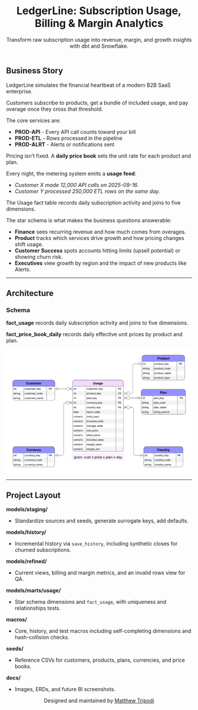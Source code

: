 <h1 align="center">LedgerLine: Subscription Usage, Billing & Margin Analytics</h1>

<p align="center">
  Transform raw subscription usage into revenue, margin, and growth insights with dbt and Snowflake.
  <br/><br/>
</p>

## Business Story

LedgerLine simulates the financial heartbeat of a modern B2B SaaS enterprise.

Customers subscribe to products, get a bundle of included usage, and pay overage once they cross that threshold.  

The core services are:  
- **PROD-API** - Every API call counts toward your bill
- **PROD-ETL** - Rows processed in the pipeline
- **PROD-ALRT** - Alerts or notifications sent

Pricing isn’t fixed. A **daily price book** sets the unit rate for each product and plan.  

Every night, the metering system emits a **usage feed**:

- *Customer X made 12,000 API calls on 2025-09-16.*  
- *Customer Y processed 250,000 ETL rows on the same day.*  

The Usage fact table records daily subscription activity and joins to five dimensions.  

The star schema is what makes the business questions answerable:  
- **Finance** sees recurring revenue and how much comes from overages.
- **Product** tracks which services drive growth and how pricing changes shift usage.
- **Customer Success** spots accounts hitting limits (upsell potential) or showing churn risk.
- **Executives** view growth by region and the impact of new products like Alerts.

---

## Architecture

### Schema
  
**fact_usage** records daily subscription activity and joins to five dimensions.  
  
**fact_price_book_daily** records daily effective unit prices by product and plan.

![LedgerLine Architecture](docs/assets/erd_physical_model_2.png)

---

## Project Layout

**models/staging/**  
- Standardize sources and seeds, generate surrogate keys, add defaults.

**models/history/**  
- Incremental history via `save_history`, including synthetic closes for churned subscriptions.

**models/refined/**  
- Current views, billing and margin metrics, and an invalid rows view for QA.

**models/marts/usage/**  
- Star schema dimensions and `fact_usage`, with uniqueness and relationships tests.

**macros/**  
- Core, history, and test macros including self-completing dimensions and hash-collision checks.

**seeds/**  
- Reference CSVs for customers, products, plans, currencies, and price books.

**docs/**  
- Images, ERDs, and future BI screenshots.


<p align="center">Designed and maintained by <a href="https://github.com/moveeleven-data">Matthew Tripodi</a></p>